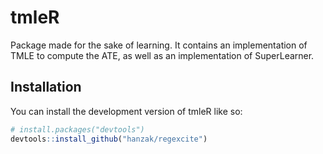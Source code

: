 
# tmleR

<!-- badges: start -->
<!-- badges: end -->

Package made for the sake of learning. It contains an implementation of 
TMLE to compute the ATE, as well as an implementation of SuperLearner.

## Installation

You can install the development version of tmleR like so:

``` r
# install.packages("devtools")
devtools::install_github("hanzak/regexcite")
```


